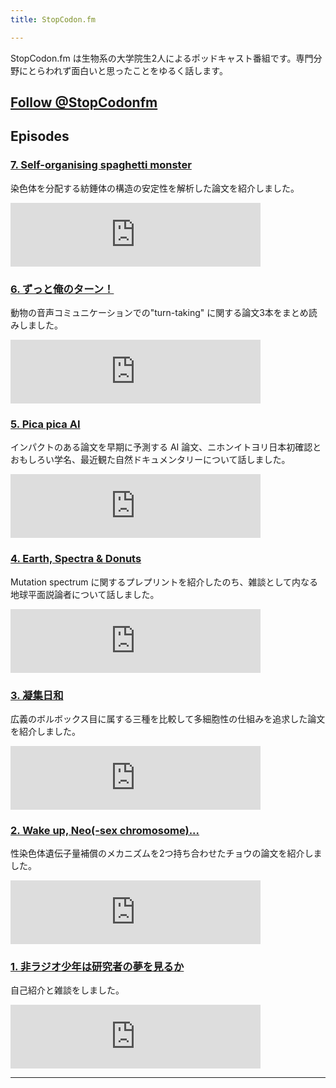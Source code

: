 ```yaml
---
title: StopCodon.fm

---
```

StopCodon.fm は生物系の大学院生2人によるポッドキャスト番組です。専門分野にとらわれず面白いと思ったことをゆるく話します。

<a href="https://twitter.com/StopCodonfm?ref_src=twsrc%5Etfw" class="twitter-follow-button" data-show-count="false">Follow @StopCodonfm</a><script async src="https://platform.twitter.com/widgets.js" charset="utf-8"></script>
------

## Episodes

### [ 7. Self-organising spaghetti monster](episodes/007.html)

染色体を分配する紡錘体の構造の安定性を解析した論文を紹介しました。

<iframe src="https://anchor.fm/stopcodon/embed/episodes/7--Self-organising-spaghetti-monster-e169362" height="102px" width="400px" frameborder="0" scrolling="no"></iframe>


### [ 6. ずっと俺のターン！](episodes/006.html)

動物の音声コミュニケーションでの"turn-taking" に関する論文3本をまとめ読みしました。

<iframe src="https://anchor.fm/stopcodon/embed/episodes/6-e167iss" height="102px" width="400px" frameborder="0" scrolling="no"></iframe>


### [ 5. Pica pica AI ](episodes/005.html)

インパクトのある論文を早期に予測する AI 論文、ニホンイトヨリ日本初確認とおもしろい学名、最近観た自然ドキュメンタリーについて話しました。

<iframe src="https://anchor.fm/stopcodon/embed/episodes/5--Pica-pica-AI-e14mn3a" height="102px" width="400px" frameborder="0" scrolling="no"></iframe>


### [ 4. Earth, Spectra & Donuts](episodes/004.html)

Mutation spectrum に関するプレプリントを紹介したのち、雑談として内なる地球平面説論者について話しました。

<iframe src="https://anchor.fm/stopcodon/embed/episodes/4--Earth--Spectra--Donuts-e14d0re" height="102px" width="400px" frameborder="0" scrolling="no"></iframe>


### [ 3. 凝集日和](episodes/003.html)

広義のボルボックス目に属する三種を比較して多細胞性の仕組みを追求した論文を紹介しました。

<iframe src="https://anchor.fm/stopcodon/embed/episodes/3-e147tnq" height="102px" width="400px" frameborder="0" scrolling="no"></iframe>


### [ 2. Wake up, Neo(-sex chromosome)...](episodes/002.html)

性染色体遺伝子量補償のメカニズムを2つ持ち合わせたチョウの論文を紹介しました。

<iframe src="https://anchor.fm/stopcodon/embed/episodes/2--Wake-up--Neo-sex-chromosome-e13un3q" height="102px" width="400px" frameborder="0" scrolling="no"></iframe>


### [ 1. 非ラジオ少年は研究者の夢を見るか](episodes/001.html)

自己紹介と雑談をしました。

<iframe src="https://anchor.fm/stopcodon/embed/episodes/1-e12slo5" height="102px" width="400px" frameborder="0" scrolling="no"></iframe>



---

